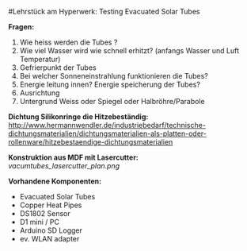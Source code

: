#Lehrstück am Hyperwerk: Testing Evacuated Solar Tubes  
  
  
**Fragen:**  
1. Wie heiss werden die  Tubes ?  
2. Wie viel Wasser wird wie schnell erhitzt? (anfangs Wasser und Luft Temperatur)  
3. Gefrierpunkt der Tubes  
4. Bei welcher Sonneneinstrahlung funktionieren die Tubes?  
5. Energie leitung innen? Energie speicherung der Tubes?  
6. Ausrichtung  
7. Untergrund Weiss oder Spiegel oder Halbröhre/Parabole  
  
  
**Dichtung Silikonringe die Hitzebeständig:**  
http://www.hermannwendler.de/industriebedarf/technische-dichtungsmaterialien/dichtungsmaterialien-als-platten-oder-rollenware/hitzebestaendige-dichtungsmaterialien  
  
  
**Konstruktion aus MDF mit Lasercutter:**  
*vacumtubes_lasercutter_plan.png*  

**Vorhandene Komponenten:**
- Evacuated Solar Tubes
- Copper Heat Pipes
- DS1802 Sensor
- D1 mini / PC
- Arduino SD Logger
- ev. WLAN adapter
